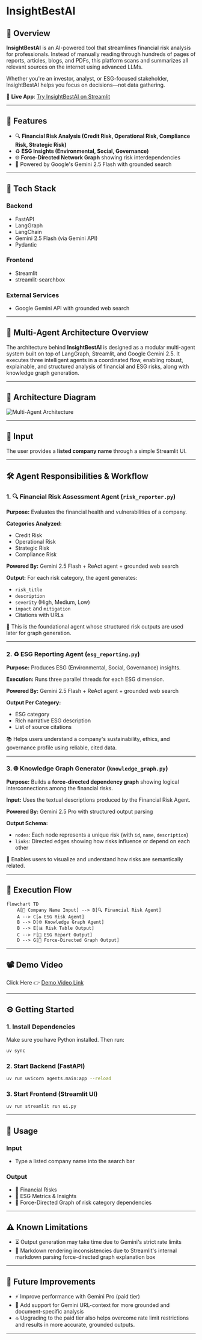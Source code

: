 # InsightBestAI

## 📌 Overview

**InsightBestAI** is an AI-powered tool that streamlines financial risk analysis for professionals. Instead of manually reading through hundreds of pages of reports, articles, blogs, and PDFs, this platform scans and summarizes all relevant sources on the internet using advanced LLMs.

Whether you're an investor, analyst, or ESG-focused stakeholder, InsightBestAI helps you focus on decisions—not data gathering.

🔗 **Live App**: [Try InsightBestAI on Streamlit](https://financial-risk-assessment-reporting-prthm2910.streamlit.app/)

---

## 🚀 Features

* 🔍 **Financial Risk Analysis (Credit Risk, Operational Risk, Compliance Risk, Strategic Risk)**
* ♻️ **ESG Insights (Environmental, Social, Governance)**
* 🌐 **Force-Directed Network Graph** showing risk interdependencies
* 🧠 Powered by Google's Gemini 2.5 Flash with grounded search

---

## 🧱 Tech Stack

### Backend

* FastAPI
* LangGraph
* LangChain
* Gemini 2.5 Flash (via Gemini API)
* Pydantic

### Frontend

* Streamlit
* streamlit-searchbox

### External Services

* Google Gemini API with grounded web search

---

## 🧠 Multi-Agent Architecture Overview

The architecture behind **InsightBestAI** is designed as a modular multi-agent system built on top of LangGraph, Streamlit, and Google Gemini 2.5. It executes three intelligent agents in a coordinated flow, enabling robust, explainable, and structured analysis of financial and ESG risks, along with knowledge graph generation.

---
## 🔄 Architecture Diagram

![Multi-Agent Architecture](assets/workflow_graph.png)

---

## 🎯 Input

The user provides a **listed company name** through a simple Streamlit UI.

---

## 🛠️ Agent Responsibilities & Workflow

### 1. 🔍 Financial Risk Assessment Agent (`risk_reporter.py`)

**Purpose:** Evaluates the financial health and vulnerabilities of a company.

**Categories Analyzed:**

- Credit Risk
- Operational Risk
- Strategic Risk
- Compliance Risk

**Powered By:** Gemini 2.5 Flash + ReAct agent + grounded web search

**Output:** For each risk category, the agent generates:

- `risk_title`
- `description`
- `severity` (High, Medium, Low)
- `impact` and `mitigation`
- Citations with URLs

🧩 This is the foundational agent whose structured risk outputs are used later for graph generation.

---

### 2. ♻️ ESG Reporting Agent (`esg_reporting.py`)

**Purpose:** Produces ESG (Environmental, Social, Governance) insights.

**Execution:** Runs three parallel threads for each ESG dimension.

**Powered By:** Gemini 2.5 Flash + ReAct agent + grounded web search

**Output Per Category:**

- ESG category
- Rich narrative ESG description
- List of source citations

📚 Helps users understand a company's sustainability, ethics, and governance profile using reliable, cited data.

---

### 3. 🌐 Knowledge Graph Generator (`knowledge_graph.py`)

**Purpose:** Builds a **force-directed dependency graph** showing logical interconnections among the financial risks.

**Input:** Uses the textual descriptions produced by the Financial Risk Agent.

**Powered By:** Gemini 2.5 Pro with structured output parsing

**Output Schema:**

- `nodes`: Each node represents a unique risk (with `id`, `name`, `description`)
- `links`: Directed edges showing how risks influence or depend on each other

🔗 Enables users to visualize and understand how risks are semantically related.

---

## 🔄 Execution Flow

```mermaid
flowchart TD
    A[🏢 Company Name Input] --> B[🔍 Financial Risk Agent]
    A --> C[♻️ ESG Risk Agent]
    B --> D[🌐 Knowledge Graph Agent]
    B --> E[📊 Risk Table Output]
    C --> F[📘 ESG Report Output]
    D --> G[📡 Force-Directed Graph Output]
```
---

## 📽️ Demo Video

Click Here 👉  [Demo Video Link](https://youtu.be/zUURQq8JK6s)


---

## ⚙️ Getting Started

### 1. Install Dependencies

Make sure you have Python installed. Then run:

```bash
uv sync  
```

### 2. Start Backend (FastAPI)

```bash
uv run uvicorn agents.main:app --reload
```

### 3. Start Frontend (Streamlit UI)

```bash
uv run streamlit run ui.py
```

---

## 🔧 Usage

### Input

* Type a listed company name into the search bar

### Output

* 🔹 Financial Risks
* 🔹 ESG Metrics & Insights
* 🔹 Force-Directed Graph of risk category dependencies

---

## ⚠️ Known Limitations

* ⏳ Output generation may take time due to Gemini's strict rate limits
* 🧾 Markdown rendering inconsistencies due to  Streamlit's internal markdown parsing force-directed graph explanation box

---

## 🧭 Future Improvements

* ⚡ Improve performance with Gemini Pro (paid tier)
* 🔗 Add support for Gemini URL-context for more grounded and document-specific analysis  
* 🔝 Upgrading to the paid tier also helps overcome rate limit restrictions and results in more accurate, grounded outputs.

---
